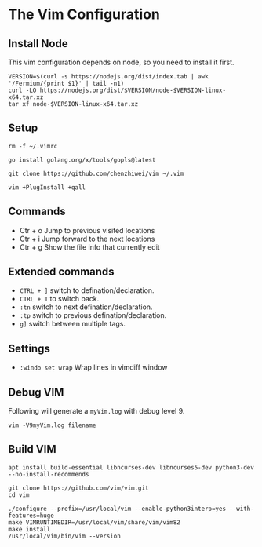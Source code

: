 # The Vim Configuration

## Install Node

This vim configuration depends on node, so you need to install it first.

```
VERSION=$(curl -s https://nodejs.org/dist/index.tab | awk '/Fermium/{print $1}' | tail -n1)
curl -LO https://nodejs.org/dist/$VERSION/node-$VERSION-linux-x64.tar.xz
tar xf node-$VERSION-linux-x64.tar.xz
```

## Setup

```
rm -f ~/.vimrc

go install golang.org/x/tools/gopls@latest

git clone https://github.com/chenzhiwei/vim ~/.vim

vim +PlugInstall +qall
```

## Commands

* Ctr + o Jump to previous visited locations
* Ctr + i Jump forward to the next locations
* Ctr + g Show the file info that currently edit

## Extended commands

* `CTRL + ]` switch to defination/declaration.
* `CTRL + T` to switch back.
* `:tn` switch to next defination/declaration.
* `:tp` switch to previous defination/declaration.
* `g]` switch between multiple tags.

## Settings

* `:windo set wrap` Wrap lines in vimdiff window

## Debug VIM

Following will generate a `myVim.log` with debug level 9.

```
vim -V9myVim.log filename
```

## Build VIM

```
apt install build-essential libncurses-dev libncurses5-dev python3-dev --no-install-recommends

git clone https://github.com/vim/vim.git
cd vim

./configure --prefix=/usr/local/vim --enable-python3interp=yes --with-features=huge
make VIMRUNTIMEDIR=/usr/local/vim/share/vim/vim82
make install
/usr/local/vim/bin/vim --version
```
